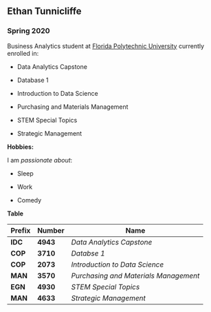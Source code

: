 ## Ethan Tunnicliffe

### Spring 2020 

Business Analytics student at [Florida Polytechnic University](https://www.floridapoly.edu) currently enrolled in: 

- Data Analytics Capstone

- Database 1

- Introduction to Data Science

- Purchasing and Materials Management

- STEM Special Topics

- Strategic Management

**Hobbies:**

I am _passionate about_: 

- Sleep

- Work

- Comedy

**Table**

| Prefix | Number | Name                               |
|--------|--------|------------------------------------|
| **IDC**    | **4943**   | _Data Analytics Capstone_            |
| **COP**    | **3710**   | _Databse 1_                          |
| **COP**    | **2073**   | _Introduction to Data Science_       |
| **MAN**    | **3570**   | _Purchasing and Materials Management_|
| **EGN**    | **4930**   | _STEM Special Topics_                |
| **MAN**    | **4633**   | _Strategic Management_               |